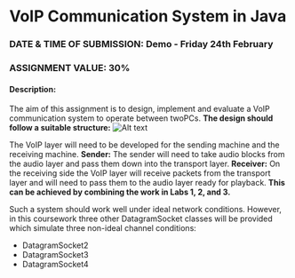 # VoIP Communication System in Java

### DATE & TIME OF SUBMISSION: Demo - Friday 24th February
### ASSIGNMENT VALUE: 30%

#### Description:
The aim of this assignment is to design, implement and evaluate a VoIP communication system to operate between twoPCs.
**The design should follow a suitable structure:**
![Alt text](https://s30.postimg.org/bove8vdrl/Capture.png)

The VoIP layer will need to be developed for the sending machine and the receiving machine.
**Sender:**
The sender will need to take audio blocks from the audio layer and pass them down into the transport layer.
**Receiver:**
On the receiving side the VoIP layer will receive packets from the transport layer and will need to pass
them to the audio layer ready for playback. 
**This can be achieved by combining the work in Labs 1, 2, and 3.**

Such a system should work well under ideal network conditions. However, in this coursework three other
DatagramSocket classes will be provided which simulate three non-ideal channel conditions:
- DatagramSocket2
- DatagramSocket3
- DatagramSocket4



